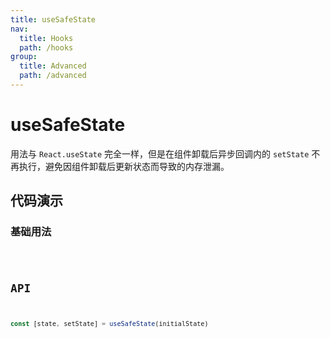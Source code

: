```yaml
---
title: useSafeState
nav:
  title: Hooks
  path: /hooks
group:
  title: Advanced
  path: /advanced
---
```


# useSafeState

用法与 `React.useState` 完全一样，但是在组件卸载后异步回调内的 `setState` 不再执行，避免因组件卸载后更新状态而导致的内存泄漏。

## 代码演示

### 基础用法

<code src="./demo/demo1.tsx" />

## API

```typescript
const [state, setState] = useSafeState(initialState)
```

